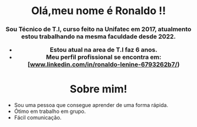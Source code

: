 <h1 align="center">Olá,meu nome é Ronaldo !!</h1>
<h3 align="center">Sou Técnico de T.I, curso feito na Unifatec em 2017, atualmento estou trabalhando na mesma faculdade desde 2022. </h>

-  Estou atual na area de T.I faz 6 anos.
-  Meu perfil profissional se encontra em: [www.linkedin.com/in/ronaldo-lenine-6793262b7/)
<h1 align="center">Sobre mim!</h1>

- Sou uma pessoa que consegue aprender de uma forma rápida.
- Ótimo em trabalho em grupo.
- Fácil comunicação.
  
